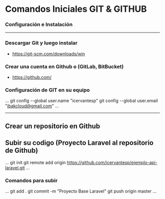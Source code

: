 # Comandos Iniciales GIT & GITHUB
### Configuración e Instalación
---
### Descargar Git y luego instalar
- https://git-scm.com/downloads/win
### Crear una cuenta en Github o (GitLab, BitBucket)
- https://github.com/
### Configuración de GIT en su equipo
...
git config --global user.name "icervantesp"
git config --global user.email "ibakcloud@gmail.com"
...

----
## Crear un repositorio en Github

## Subir su codigo (Proyecto Laravel al repositorio de Github)
...
git init 
git remote add origin https://github.com/icervantesp/ejemplo-api-laravel.git
...

###  Comandos para subir
...
git add .
git commit -m "Proyecto Base Laravel"
git push origin master
...